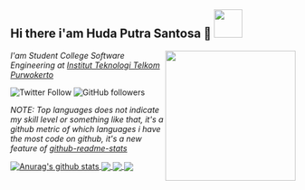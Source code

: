 ### 
<h2>Hi there i'am Huda Putra Santosa 👋 <img src="https://media.giphy.com/media/12oufCB0MyZ1Go/giphy.gif" width="50"></h2>
<img align='right' src="https://media.giphy.com/media/M9gbBd9nbDrOTu1Mqx/giphy.gif" width="230">
<p><em>I'am Student College Software Engineering at <a href="https://ittelkom-pwt.ac.id/" target="_blank">Institut Teknologi Telkom Purwokerto</a>
</em></p>

![Twitter Follow](https://img.shields.io/twitter/follow/misteranmol?label=Follow)
![GitHub followers](https://img.shields.io/github/followers/anmol098?label=Follow&style=social)

<!--- ### Hi there, I'm [Anurag!](https://anuraghazra.github.io) 👋

<a href="https://codesandbox.io/u/anuraghazra">
  <img align="left" alt="Anurag Hazra | CodeSandbox" width="20px" src="https://raw.githubusercontent.com/anuraghazra/anuraghazra/master/assets/codesandbox.svg" />
</a>
<a href="https://twitter.com/anuraghazru">
  <img align="left" alt="Anurag Hazra | Twitter" width="21px" src="https://raw.githubusercontent.com/anuraghazra/anuraghazra/master/assets/twitter.svg" />
</a>
<a href="https://discord.gg/VK4k3Br">
  <img align="left" alt="Anurag's Discord" width="21px" src="https://raw.githubusercontent.com/anuraghazra/anuraghazra/master/assets/discord-round.svg" />
</a>

<br />
<br />

- 🔭 I’m currently working on [renderless-components](https://github.com/timelessco/renderless-components)
- 🌱 I’m currently learning Typescript
- 👯 I’m looking to collaborate on [Github Readme Stats](https://github.com/anuraghazra/github-readme-stats)
- 💬 Ask me about anything [here](https://github.com/anuraghazra/anuraghazra/issues)

**Languages and Tools:**  

<code><img height="20" src="https://raw.githubusercontent.com/github/explore/80688e429a7d4ef2fca1e82350fe8e3517d3494d/topics/javascript/javascript.png"></code>
<code><img height="20" src="https://raw.githubusercontent.com/github/explore/80688e429a7d4ef2fca1e82350fe8e3517d3494d/topics/typescript/typescript.png"></code>
<code><img height="20" src="https://raw.githubusercontent.com/github/explore/80688e429a7d4ef2fca1e82350fe8e3517d3494d/topics/react/react.png"></code>
<code><img height="20" src="https://raw.githubusercontent.com/github/explore/5c058a388828bb5fde0bcafd4bc867b5bb3f26f3/topics/graphql/graphql.png"></code>
<code><img height="20" src="https://raw.githubusercontent.com/github/explore/80688e429a7d4ef2fca1e82350fe8e3517d3494d/topics/nodejs/nodejs.png"></code>    

<!--- 
  if you have forked this to use on your profile, 
  Change the `github-readme-stats.anuraghazra1.vercel.app` to `github-readme-stats.vercel.app` 
--->

<!-- Change the `github-readme-stats.anuraghazra1.vercel.app` to `github-readme-stats.vercel.app`  -->

*NOTE: Top languages does not indicate my skill level or something like that, it's a github metric of which languages i have the most code on github, it's a new feature of [github-readme-stats](https://github.com/anuraghazra/github-readme-stats)*


<a href="https://github.com/anuraghazra/github-readme-stats">
  <img align="center" src="https://github-readme-stats.anuraghazra1.vercel.app/api?username=anuraghazra&show_icons=true&include_all_commits=true&theme=material-palenight" alt="Anurag's github stats" />
</a>
<a href="https://github.com/anuraghazra/github-readme-stats">
  <!-- Change the `github-readme-stats.anuraghazra1.vercel.app` to `github-readme-stats.vercel.app`  -->
  <img align="center" src="https://github-readme-stats.anuraghazra1.vercel.app/api/top-langs/?username=anuraghazra&layout=compact&theme=material-palenight" />
</a>

<a href="https://github.com/anuraghazra/github-readme-stats">
  <!-- Change the `github-readme-stats.anuraghazra1.vercel.app` to `github-readme-stats.vercel.app`  -->
  <img align="center" src="https://github-readme-stats.anuraghazra1.vercel.app/api/pin/?username=anuraghazra&repo=github-readme-stats&theme=material-palenight" />
</a>    
<a href="https://github.com/anuraghazra/anuraghazra.github.io">
  <!-- Change the `github-readme-stats.anuraghazra1.vercel.app` to `github-readme-stats.vercel.app`  -->
  <img align="center" src="https://github-readme-stats.anuraghazra1.vercel.app/api/pin/?username=anuraghazra&repo=anuraghazra.github.io&theme=material-palenight" />
</a>

